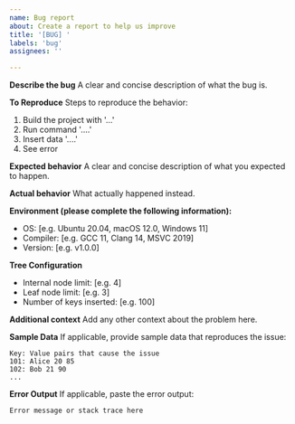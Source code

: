 ```yaml
---
name: Bug report
about: Create a report to help us improve
title: '[BUG] '
labels: 'bug'
assignees: ''

---
```


**Describe the bug**
A clear and concise description of what the bug is.

**To Reproduce**
Steps to reproduce the behavior:
1. Build the project with '...'
2. Run command '....'
3. Insert data '....'
4. See error

**Expected behavior**
A clear and concise description of what you expected to happen.

**Actual behavior**
What actually happened instead.

**Environment (please complete the following information):**
 - OS: [e.g. Ubuntu 20.04, macOS 12.0, Windows 11]
 - Compiler: [e.g. GCC 11, Clang 14, MSVC 2019]
 - Version: [e.g. v1.0.0]

**Tree Configuration**
- Internal node limit: [e.g. 4]
- Leaf node limit: [e.g. 3]
- Number of keys inserted: [e.g. 100]

**Additional context**
Add any other context about the problem here.

**Sample Data**
If applicable, provide sample data that reproduces the issue:
```
Key: Value pairs that cause the issue
101: Alice 20 85
102: Bob 21 90
...
```

**Error Output**
If applicable, paste the error output:
```
Error message or stack trace here
```